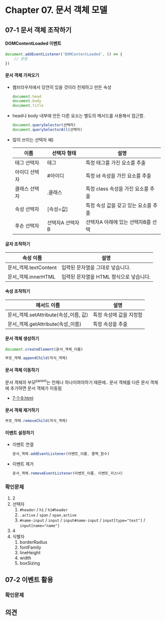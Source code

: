# Chapter 07. 문서 객체 모델

## 07-1 문서 객체 조작하기

#### DOMContentLoaded 이벤트

```javascript
document.addEventListener('DOMContentLoaded', () => {
    // 문장
})
```

#### 문서 객체 가져오기

* 웹브라우저에서 당연히 있을 것이라 전제하고 만든 속성

  ```javascript
  document.head
  document.body
  document.title
  ```

* head나 body 내부에 만든 다른 요소는 별도의 메서드를 사용해서 접근함.

  ```javascript
  document.querySelector(선택자)
  document.querySelectorAll(선택자)
  ```

* 많이 쓰이는 선택자 예)

  | 이름          | 선택자 형태     | 설명                                 |
  | ------------- | --------------- | ------------------------------------ |
  | 태그 선택자   | 태그            | 특정 태그를 가진 요소를 추출         |
  | 아이디 선택자 | #아이디         | 특정 id 속성을 가진 요소를 추출      |
  | 클래스 선택자 | .클래스         | 특정 class 속성을 가진 요소를 추출   |
  | 속성 선택자   | \[속성=값]      | 특정 속성 값을 갖고 있는 요소를 추출 |
  | 후손 선택자   | 선택자A 선택자B | 선택자A 아래에 있는 선택자B를 선택   |



#### 글자 조작하기

| 속성 이름             | 설명                                    |
| --------------------- | --------------------------------------- |
| 문서_객체.textContent | 입력된 문자열을 그대로 넣습니다.        |
| 문서_객체.innerHTML   | 입력된 문자열을 HTML 형식으로 넣습니다. |



#### 속성 조작하기

| 메서드 이름                             | 설명                    |
| --------------------------------------- | ----------------------- |
| 문서\_객체.setAttribute(속성\_이름, 값) | 특정 속성에 값을 지정함 |
| 문서\_객체.getAttribute(속성\_이름)     | 특정 속성을 추출        |



#### 문서 객체 생성하기

```javascript
document.createElement(문서_객체_이름)

부모_객체.appendChild(자식_객체)
```



#### 문서 객체 이동하기

문서 객체의 부모<sup>parent</sup>는 언제나 하나이여야하기 때문에.. 문서 객체를 다른 문서 객체에 추가하면 문서 객체가 이동됨

* [7-1-9.html](7-1-9.html)



#### 문서 객체 제거하기

```javascript
부모_객체.removeChild(자식_객체)
```



#### 이벤트 설정하기

* 이벤트 연결
  ```javascript
  문서_객체.addEventListener(이벤트_이름, 콜백_함수)
  ```

* 이벤트 제거

  ```javascript
  문서_객체.removeEventListener(이벤트_이름, 이벤트_리스너)
  ```

  



### 확인문제

1. 2
2. 선택자
   1. `#header` / `h1` / `h1#header`
   2. `.active` / `span` / `span.active`
   3. `#name-input` / `input` / `input#name-input` / `input[type="text"]` / `input[name="name"]`
3. 4
4. 식별자
   1. borderRadius
   2. fontFamily
   3. lineHeight
   4. width
   5. boxSizing





## 07-2 이벤트 활용



### 확인문제



## 의견



